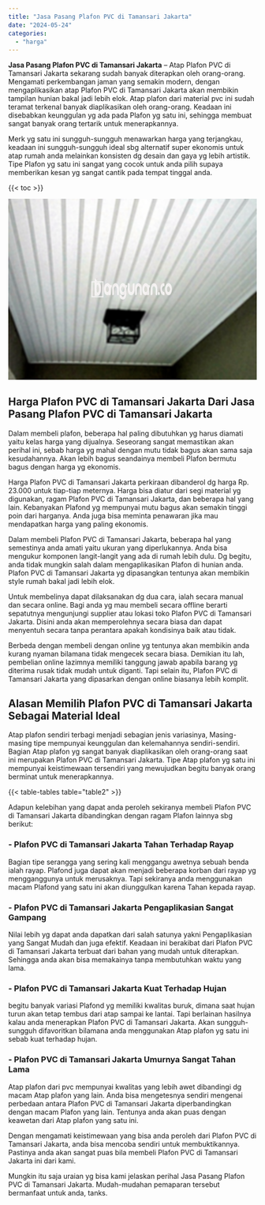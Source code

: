 ```yaml
---
title: "Jasa Pasang Plafon PVC di Tamansari Jakarta"
date: "2024-05-24"
categories: 
  - "harga"
---
```


**Jasa Pasang Plafon PVC di Tamansari Jakarta** – Atap Plafon PVC di Tamansari Jakarta sekarang sudah banyak diterapkan oleh orang-orang. Mengamati perkembangan jaman yang semakin modern, dengan mengaplikasikan atap Plafon PVC di Tamansari Jakarta akan membikin tampilan hunian bakal jadi lebih elok. Atap plafon dari material pvc ini sudah teramat terkenal banyak diaplikasikan oleh orang-orang. Keadaan ini disebabkan keunggulan yg ada pada Plafon yg satu ini, sehingga membuat sangat banyak orang tertarik untuk menerapkannya.

Merk yg satu ini sungguh-sungguh menawarkan harga yang terjangkau, keadaan ini sungguh-sungguh ideal sbg alternatif super ekonomis untuk atap rumah anda melainkan konsisten dg desain dan gaya yg lebih artistik. Tipe Plafon yg satu ini sangat yang cocok untuk anda pilih supaya memberikan kesan yg sangat cantik pada tempat tinggal anda.

{{< toc >}}

![Jasa Pasang Plafon PVC di Tamansari Jakarta](/images/flafond-pvc-murah31.png)

## Harga Plafon PVC di Tamansari Jakarta Dari Jasa Pasang Plafon PVC di Tamansari Jakarta

Dalam membeli plafon, beberapa hal paling dibutuhkan yg harus diamati yaitu kelas harga yang dijualnya. Seseorang sangat memastikan akan perihal ini, sebab harga yg mahal dengan mutu tidak bagus akan sama saja kesudahannya. Akan lebih bagus seandainya membeli Plafon bermutu bagus dengan harga yg ekonomis.

Harga Plafon PVC di Tamansari Jakarta perkiraan dibanderol dg harga Rp. 23.000 untuk tiap-tiap meternya. Harga bisa diatur dari segi material yg digunakan, ragam Plafon PVC di Tamansari Jakarta, dan beberapa hal yang lain. Kebanyakan Plafond yg mempunyai mutu bagus akan semakin tinggi poin dari harganya. Anda juga bisa meminta penawaran jika mau mendapatkan harga yang paling ekonomis.

Dalam membeli Plafon PVC di Tamansari Jakarta, beberapa hal yang semestinya anda amati yaitu ukuran yang diperlukannya. Anda bisa mengukur komponen langit-langit yang ada di rumah lebih dulu. Dg begitu, anda tidak mungkin salah dalam mengaplikasikan Plafon di hunian anda. Plafon PVC di Tamansari Jakarta yg dipasangkan tentunya akan membikin style rumah bakal jadi lebih elok.

Untuk membelinya dapat dilaksanakan dg dua cara, ialah secara manual dan secara online. Bagi anda yg mau membeli secara offline berarti sepatutnya mengunjungi supplier atau lokasi toko Plafon PVC di Tamansari Jakarta. Disini anda akan memperolehnya secara biasa dan dapat menyentuh secara tanpa perantara apakah kondisinya baik atau tidak.

Berbeda dengan membeli dengan online yg tentunya akan membikin anda kurang nyaman bilamana tidak mengecek secara biasa. Demikian itu lah, pembelian online lazimnya memiliki tanggung jawab apabila barang yg diterima rusak tidak mudah untuk diganti. Tapi selain itu, Plafon PVC di Tamansari Jakarta yang dipasarkan dengan online biasanya lebih komplit.

## Alasan Memilih Plafon PVC di Tamansari Jakarta Sebagai Material Ideal

Atap plafon sendiri terbagi menjadi sebagian jenis variasinya, Masing-masing tipe mempunyai keunggulan dan kelemahannya sendiri-sendiri. Bagian Atap plafon yg sangat banyak diaplikasikan oleh orang-orang saat ini merupakan Plafon PVC di Tamansari Jakarta. Tipe Atap plafon yg satu ini mempunyai keistimewaan tersendiri yang mewujudkan begitu banyak orang berminat untuk menerapkannya.

{{< table-tables table="table2" >}}

Adapun kelebihan yang dapat anda peroleh sekiranya membeli Plafon PVC di Tamansari Jakarta dibandingkan dengan ragam Plafon lainnya sbg berikut:

### \- Plafon PVC di Tamansari Jakarta Tahan Terhadap Rayap

Bagian tipe serangga yang sering kali menggangu awetnya sebuah benda ialah rayap. Plafond juga dapat akan menjadi beberapa korban dari rayap yg mengganggunya untuk merusaknya. Tapi sekiranya anda menggunakan macam Plafond yang satu ini akan diunggulkan karena Tahan kepada rayap.

### \- Plafon PVC di Tamansari Jakarta Pengaplikasian Sangat Gampang

Nilai lebih yg dapat anda dapatkan dari salah satunya yakni Pengaplikasian yang Sangat Mudah dan juga efektif. Keadaan ini berakibat dari Plafon PVC di Tamansari Jakarta terbuat dari bahan yang mudah untuk diterapkan. Sehingga anda akan bisa memakainya tanpa membutuhkan waktu yang lama.

### \- Plafon PVC di Tamansari Jakarta Kuat Terhadap Hujan

begitu banyak variasi Plafond yg memiliki kwalitas buruk, dimana saat hujan turun akan tetap tembus dari atap sampai ke lantai. Tapi berlainan hasilnya kalau anda menerapkan Plafon PVC di Tamansari Jakarta. Akan sungguh-sungguh difavoritkan bilamana anda menggunakan Atap plafon yg satu ini sebab kuat terhadap hujan.

### \- Plafon PVC di Tamansari Jakarta Umurnya Sangat Tahan Lama

Atap plafon dari pvc mempunyai kwalitas yang lebih awet dibandingi dg macam Atap plafon yang lain. Anda bisa mengetesnya sendiri mengenai perbedaan antara Plafon PVC di Tamansari Jakarta diperbandingkan dengan macam Plafon yang lain. Tentunya anda akan puas dengan keawetan dari Atap plafon yang satu ini.

Dengan mengamati keistimewaan yang bisa anda peroleh dari Plafon PVC di Tamansari Jakarta, anda bisa mencoba sendiri untuk membuktikannya. Pastinya anda akan sangat puas bila membeli Plafon PVC di Tamansari Jakarta ini dari kami.

Mungkin itu saja uraian yg bisa kami jelaskan perihal Jasa Pasang Plafon PVC di Tamansari Jakarta. Mudah-mudahan pemaparan tersebut bermanfaat untuk anda, tanks.
